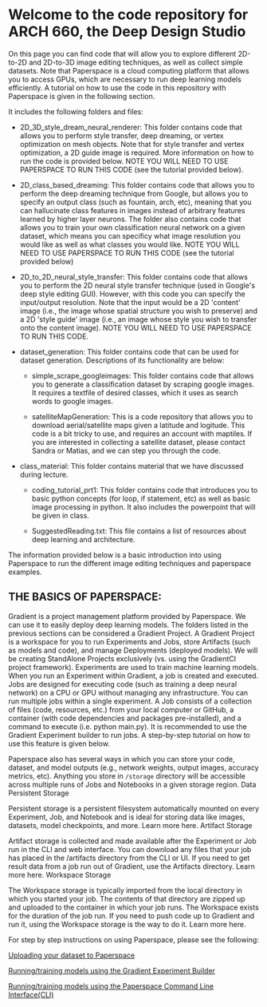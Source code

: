 # Welcome to the code repository for ARCH 660, the Deep Design Studio
On this page you can find code that will allow you to explore different 2D-to-2D and 2D-to-3D image editing techniques, as well as collect simple datasets. Note that Paperspace is a cloud computing platform that allows you to access GPUs, which are necessary to run deep learning models efficiently. A tutorial on how to use the code in this repository with Paperspace is given in the following section.


It includes the following folders and files:

+ 2D_3D_style_dream_neural_renderer:
This folder contains code that allows you to perform style transfer, deep dreaming, or vertex optimization on mesh objects. Note that for style transfer and vertex optimization, a 2D guide image is required. More information on how to run the code is provided below. NOTE YOU WILL NEED TO USE PAPERSPACE TO RUN THIS CODE (see the tutorial provided below).

+ 2D_class_based_dreaming:
This folder contains code that allows you to perform the deep dreaming technique from Google, but allows you to specify an output class (such as fountain, arch, etc), meaning that you can hallucinate class features in images instead of arbitrary features learned by higher layer neurons. The folder also contains code that allows you to train your own classification neural network on a given dataset, which means you can specificy what image resolution you would like as well as what classes you would like. NOTE YOU WILL NEED TO USE PAPERSPACE TO RUN THIS CODE (see the tutorial provided below)

+ 2D_to_2D_neural_style_transfer:
This folder contains code that allows you to perform the 2D neural style transfer technique (used in Google's deep style editing GUI). However, with this code you can specify the input/output resolution. Note that the input would be a 2D 'content' image (i.e., the image whose spatial structure you wish to preserve) and a 2D 'style guide' image (i.e., an image whose style you wish to transfer onto the content image). NOTE YOU WILL NEED TO USE PAPERSPACE TO RUN THIS CODE.

+ dataset_generation: 
This folder contains code that can be used for dataset generation. Descriptions of its functionality are below:

  + simple_scrape_googleimages:
  This folder contains code that allows you to generate a classification dataset by scraping google images. It requires a     textfile of desired classes, which it uses as search words to google images. 

  + satelliteMapGeneration:
  This is a code repository that allows you to download aerial/satellite maps given a latitude and logitude. This code is a bit tricky to use, and requires an account with maptiles. If you are interested in collecting a satellite dataset, please contact Sandra or Matias, and we can step you through the code. 

+ class_material:
This folder contains material that we have discussed during lecture.
  + coding_tutorial_prt1:
  This folder contains code that introduces you to basic python concepts (for loop, if statement, etc) as well as basic image processing in python. It also includes the powerpoint that will be given in class. 

  + SuggestedReading.txt:
  This file contains a list of resources about deep learning and architecture. 

The information provided below is a basic introduction into using Paperspace to run the different image editing techniques and paperspace examples. 

## THE BASICS OF PAPERSPACE:
Gradient is a project management platform provided by Paperspace. We can use it to easily deploy deep learning models. 
The folders listed in the previous sections can be considered a Gradient Project. 
A Gradient Project is a workspace for you to run Experiments and Jobs, store Artifacts (such as models and code), and manage Deployments (deployed models). We will be creating StandAlone Projects exclusively (vs. using the GradientCI project framework). Experiments are used to train machine learning models. When you run an Experiment within Gradient, a job is created and executed. Jobs are designed for executing code (such as training a deep neural network) on a CPU or GPU without managing any infrastructure. You can run multiple jobs within a single experiment.
A Job consists of a collection of files (code, resources, etc.) from your local computer or GitHub, a container (with code dependencies and packages pre-installed), and a command to execute (i.e. python main.py). It is recommended to use the Gradient Experiment builder to run jobs. A step-by-step tutorial on how to use this feature is given below.

Paperspace also has several ways in which you can store your code, dataset, and model outputs (e.g., network weights, output images, accuracy metrics, etc). 
Anything you store in `/storage` directory will be accessible across multiple runs of Jobs and Notebooks in a given storage region.
Data
Persistent Storage

Persistent storage is a persistent filesystem automatically mounted on every Experiment, Job, and Notebook and is ideal for storing data like images, datasets, model checkpoints, and more. Learn more here.
Artifact Storage

Artifact storage is collected and made available after the Experiment or Job run in the CLI and web interface. You can download any files that your job has placed in the /artifacts directory from the CLI or UI. If you need to get result data from a job run out of Gradient, use the Artifacts directory. Learn more here.
Workspace Storage

The Workspace storage is typically imported from the local directory in which you started your job. The contents of that directory are zipped up and uploaded to the container in which your job runs. The Workspace exists for the duration of the job run.  If you need to push code up to Gradient and run it, using the Workspace storage is the way to do it. Learn more here.

For step by step instructions on using Paperspace, please see the following:

[Uploading your dataset to Paperspace](paperspace_tutorials/Paperspace_uploadingdata.md)

[Running/training models using the Gradient Experiment Builder](paperspace_tutorials/Paperspace_usingExpBuilder.md)

[Running/training models using the Paperspace Command Line Interface(CLI)](paperspace_tutorials/Paperspace_usingtheCLI.md)

